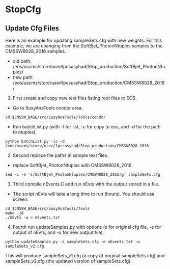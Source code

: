 # StopCfg

## Update Cfg Files

Here is an example for updating sampleSets.cfg with new weights.
For this example, we are changing from the SoftBjet_PhotonNtuples samples to the CMSSW8028_2016 samples.
- old path: /eos/uscms/store/user/lpcsusyhad/Stop_production/SoftBjet_PhotonNtuples/
- new path: /eos/uscms/store/user/lpcsusyhad/Stop_production/CMSSW8028_2016/

1. First create and copy new text files listing root files to EOS.

- Go to SusyAnaTools condor area.

```cd $CMSSW_BASE/src/SusyAnaTools/Tools/condor```

- Run batchList.py (with -l for list, -c for copy to eos, and -d for the path to ntuples).

```python batchList.py -lc -d /eos/uscms/store/user/lpcsusyhad/Stop_production/CMSSW8028_2016```


2. Second replace file paths in sample text files.

- replace SoftBjet_PhotonNtuples with CMSSW8028_2016

```sed -i -e 's/SoftBjet_PhotonNtuples/CMSSW8028_2016/g' sampleSets.cfg```

3. Third compile nEvents.C and run nEvts with the output stored in a file.

- The script nEvts will take a long time to run (hours). You should use screen.

```
cd $CMSSW_BASE/src/SusyAnaTools/Tools
make -j8
./nEvts -w > nEvents.txt 
```

4. Fourth run updateSamples.py with options (s for original cfg file, -e for output of nEvts, and -o for new output file).
```
python updateSamples.py -s sampleSets.cfg -e nEvents.txt -o sampleSets_v2.cfg
```
This will produce sampleSets_v1.cfg (a copy of original sampleSets.cfg) and sampleSets_v2.cfg (the updated version of sampleSets.cfg).

